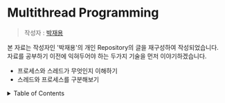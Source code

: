 # Multithread Programming

> 작성자 : [박재용](https://github.com/ggjae)

본 자료는 작성자인 '박재용'의 개인 Repository의 글을 재구성하여 작성되었습니다.  
자료를 공부하기 이전에 익혀두어야 하는 두가지 기술을 먼저 이야기하겠습니다.  

- 프로세스와 스레드가 무엇인지 이해하기
- 스레드와 프로세스를 구분해보기

<details>
<summary>Table of Contents</summary>

- [프로세스 Review](#프로세스)
- [스레드 Review](#스레드)
- [멀티스레드 프로그래밍의 사용 이유](#멀티스레드-프로그래밍의-사용-이유)
- [멀티스레드 프로그래밍이 힘든 이유](#멀티스레드-프로그래밍이-힘든-이유)
- [병렬 프로그램](#병렬-프로그램)

## 프로세스

운영체제가 관리하는 프로그램의 단위  
실행파일을 실행하는 것이 곧 프로세스를 만드는 것. 실행파일의 실행은 운영체제가 파일을 읽어서 메모리에 복사해두고 시작 주소로 점프하는 것. 멀티코어가 아니더라도 여러개의 프로그램이 동시에 실행된다.  

프로세스의 메모리 구조  

- Code : 실행될 명령어가 들어가는 구역
- Data : 전역 변수가 들어가는 구역
- Stack : 지역변수와 함수 리턴 주소가 들어가는 구역
- Heap : malloc이나 New로 할당받은 메모리가 들어가는 구역
- PCB : Process Control Block

프로세스는 내부적으로 성격에 따라 여러개의 구역으로 나누어서 관리를 하는 것을 **세그먼트**라 한다.  

## 스레드

프로그램 내에서의 실행되는 흐름의 단위  
프로세스의 부분집합이다. 모든 스레드는 자신 고유의 스택을 가지고 있고 Data, Heap, Code 영역은 다른 스레드와 공유하게 된다.

한 프로그램에서의 여러개의 스레드를 사용한다면 코드와 데이터 힙 영역은 스레드간 공유가 된다. 똑같은 메모리를 같이 사용하고 한 장소에 있는 것을 자식과 부모가 같이 사용한다고 생각하면 된다.

---

## 프로세스와 스레드 관련

- 스택영역만 새로 하나 파주면 되기 때문에 스레드는 생성 시 overhead가 프로세스보다 작다. 
- 캐시 미스가 비교적 적게 일어나기 때문에 스레드는 Context Switching 비용의 overhead가 프로세스보다 적다. 
- 스레드간의 통신이 프로세스간의 통신보다 간단하다. 프로세스간의 통신은 overhead가 큼
- 하나의 스레드에서 발생한 문제가 전체 프로세스를 멈추게 한다.
- 하나의 프로그램에서 여러군데가 동시에 실행되므로 스레드의 경우 디버깅이 너무나도 어렵다.


# 멀티스레드 프로그래밍의 사용 이유

- 멀티코어 CPU에서의 프로그램 성능 향상을 위하여
- 멀티 CPU 컴퓨터, 병렬컴퓨터에서의 프로그램 성능 향상을 위하여

---

하나의 프로그램을 더 빠르게 돌리기 위해서 사용한다.  
10 FPS 게임을 20 FPS로 올리고 싶을 때, 처리량을 높이기 위하여 **멀티스레드** 프로그래밍을 한다.  


## 멀티스레드 프로그래밍이 뭐야?

- 병렬 프로그래밍의 유일한 구현 수단
- 하나의 프로세스 안에서 여러개의 스레드를 실행시켜 병렬성을 얻는 프로그래밍 방법


## 성능을 위하여 멀티스레드 프로그래밍을 하는가?

정답은 아니다. 게임은 성능이 중요하기 때문에 상관은 있지만 게임이 느리거나, 프로그램이 느리다면 성능 개선이 우선시 되어야 한다. 다양한 자료구조와 알고리즘을 통해서 성능개선을 진행해야 하고 최후의 보루로 멀티스레드 프로그래밍을 진행하여야 한다.  
**주의** 멀티스레드 프로그래밍을 하면 더 느려질지도 모른다.

## 멀티스레드 프로그래밍이 힘든 이유

매번 같은 코드를 실행함에도 결과값이 달라진다. 우리가 프로그래밍해서 잘못된 결과면 계속 같은 잘못된 결과가 나와야 하는데 멀티스레드 프로그래밍은 값이 매번 다르다.  
이것은 잘못 만든 프로그램으로 디버깅이 쉽지 않고 Data Race에 부딪힐 수 있다.
Data Race란 같은 데이터를 두개의 스레드가 동시에 읽고 쓰고 할 때에 모든 전역 변수는 공유 메모리이므로 읽고 쓰는 순서에 따라 실행 결과가 달라지고 이 상태를 경쟁 상태라고 한다. 하지만 C++11에서 lock과 unlock을 지원해주므로 복수개의 스레드가 동시에 접근할 수 없도록 코딩을 진행하여야 한다.

```C++(mutextest.cpp)
#include <thread>
#include <iostream>
#include <mutex>

std::mutex mtx_lock;

int main(){

    std::thread Threads1([&] (){
        for(int i=0;i<5;++i){
            mtx_lock.lock();
            std::cout << "Thread Num : " << i << std::endl;
            mtx_lock.unlock();
        }
    });

    std::thread Threads2;
    Threads2 = std::thread([&](){
        for(int i=10;i<15;++i){
            mtx_lock.lock();
            std::cout << "Thread Num : " << i << std::endl;
            mtx_lock.unlock();
        }
    }
    return 0;
}
```

** 멀티스레드 프로그래밍 시 mutex 객체는 전역 변수로 코딩하여야 하고 같은 객체 사이에서만 lock과 unlock이 동작하는 것을 주의하여야 한다. 서로 동시에 실행되어도 괜찮은 Critical Section (lot reader, 0 writer)에서는 다른 mutex 객체로 보호하는것이 성능에 좋다.

## 멀티코어 CPU

**한 개 이상의 코어**로 구성된 CPU. i3, i5, i7  
2021년 현재는 모든 것이 다 멀티코어 ex) Xbox, 닌텐도 스위치  

## **멀티코어 프로세서**를 만드는 이유?

CPU의 성능을 올려야하고, 클럭 속도를 높여야 한다. 하지만 클럭 속도를 높일 수 없음. 한계가 정해져 있다.  
=> 클럭 속도가 4GHz가 되면 컴퓨터가 타고, 우주가 그렇게 설계되어 있음  
4Ghz의 벽이라고도 한다. 사용하려면 실시간으로 액체질소를 들이부어야 함.  

남은 것은 멀티코어 뿐이였고, 싱글로는 도저히 안되니까 코어 개수로 싸우고 있다.  
듀얼코어 CPU 2개, 쿼드코어 CPU 1개 차이는 크지 않다.  

여러 코어가 늦게 개발된 이유는 프로그램을 다시 짜야하는 번거로움뿐만 아니라 디버깅도 어렵고 이미 작성한 알고리즘도 사용하지 못하기 때문이다.

게임에 대한 예시를 들어 보면, 스타크래프트1 은 싱글 스레드 프로그램으로서 듀얼코어에서도 똑같이 버벅거린다.  

## 코드 상 스레드의 개수와 코어의 개수는 일치하지 않아도 상관이 없는 이유?  

프로세스가 시분할로 돌아가면서 실행되듯 스레드도 시분할로 운영되어 중간에
다른 스레드가 실행될 수 있다.

## C++ 언어에 멀티스레드 라이브러리가 표준으로 존재

과거의 멀티스레드 프로그래밍 방법:
Window에서는 Win32 라이브러리에서 지원되는 API 사용했었고, 윈도우는 멀티스레드에 특화된 OS이고 리눅스는 pthread API를 사용하면 가능했다.

Windows에서의 thread =>  
프로세스의 하위 개념 프로세스는 처음 시작 시 한개의 스레드를 갖고 시작되고 운영체제가 직접 스케쥴링하게 된다.

## 병렬 프로그램

병렬 프로그램의 특징
- 실행된 프로세스 내부의 여러곳이 동시에 실행된다.
- 병렬로 실행되는 객체 사이의 동기화가 필수이다. (synchronization)
- **공유메모리 모델**과 메세지패싱 모델이 있다.

## 병렬 프로그램의 요구사항

- 정확성 : 다양한 흐름에서 동시다발적으로 호출해도 문제 없이 실행되는 알고리즘이 필요
- 성능 : Context 증가에 따른 성능 향상이 높아야 함



